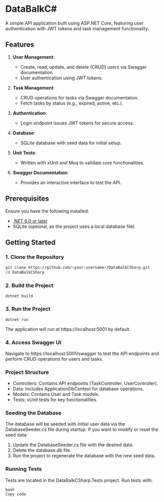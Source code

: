 # DataBalkC#

A simple API application built using ASP.NET Core, featuring user authentication with JWT tokens and task management functionality.

## Features

1. **User Management**:
   - Create, read, update, and delete (CRUD) users via Swagger documentation.
   - User authentication using JWT tokens.

2. **Task Management**:
   - CRUD operations for tasks via Swagger documentation.
   - Fetch tasks by status (e.g., expired, active, etc.).

3. **Authentication**:
   - Login endpoint issues JWT tokens for secure access.

4. **Database**:
   - SQLite database with seed data for initial setup.

5. **Unit Tests**:
   - Written with xUnit and Moq to validate core functionalities.

6. **Swagger Documentation**:
   - Provides an interactive interface to test the API.

## Prerequisites

Ensure you have the following installed:

- [.NET 6.0 or later](https://dotnet.microsoft.com/download)
- SQLite (optional, as the project uses a local database file)

## Getting Started

### 1. Clone the Repository

```bash
git clone https://github.com/<your-username>/DataBalkCSharp.git
cd DataBalkCSharp
```
### 2. Build the Project

```
dotnet build
```

### 3. Run the Project
```
dotnet run
```

The application will run at https://localhost:5001 by default.

### 4. Access Swagger UI
Navigate to https://localhost:5001/swagger to test the API endpoints and perform CRUD operations for users and tasks.

### Project Structure

- Controllers: Contains API endpoints (TaskController, UserController).
- Data: Includes ApplicationDbContext for database operations.
- Models: Contains User and Task models.
- Tests: xUnit tests for key functionalities.

### Seeding the Database

The database will be seeded with initial user data via the DatabaseSeeder.cs file during startup. If you want to modify or reset the seed data:

1. Update the DatabaseSeeder.cs file with the desired data.
2. Delete the database.db file.
3. Run the project to regenerate the database with the new seed data.

### Running Tests
Tests are located in the DataBalkCSharp.Tests project. Run tests with:
```
bash
Copy code
```
